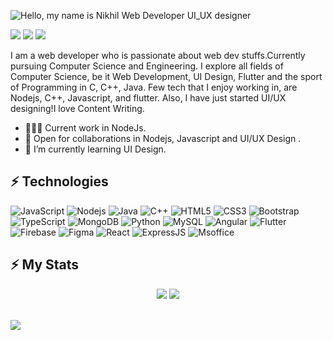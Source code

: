 <!-- ### Hi there, I am Nikhil.👋 -->
![Hello, my name is Nikhil Web Developer   UI_UX designer](https://user-images.githubusercontent.com/51753810/89323998-31667400-d6a4-11ea-9282-0d20d22c067f.png)

[<img src="https://img.shields.io/badge/twitter-%231DA1F2.svg?&style=for-the-badge&logo=twitter&logoColor=white" />](https://twitter.com/imnick_45)   [<img src="https://img.shields.io/badge/linkedin-%230077B5.svg?&style=for-the-badge&logo=linkedin&logoColor=white" />](https://www.linkedin.com/in/nikhilsingh98/)    [<img src = "https://img.shields.io/badge/instagram-%23E4405F.svg?&style=for-the-badge&logo=instagram&logoColor=white">](https://www.instagram.com/imnick_45/)

I am a web developer who is passionate about web dev stuffs.Currently pursuing Computer Science and Engineering. I explore all fields of Computer Science, be it Web Development, UI Design, Flutter and the sport of Programming in C, C++, Java. Few tech that I enjoy working in, are Nodejs, C++, Javascript, and  flutter. Also, I have just started UI/UX designing!I love Content Writing. 

- 👨🏽‍💻 Current work in NodeJs.
- 🤝 Open for collaborations in Nodejs, Javascript and UI/UX Design .
- 🌱 I’m currently learning UI Design.

## ⚡ Technologies 

![JavaScript](https://img.shields.io/badge/-JavaScript-black?style=flat-square&logo=javascript)
![Nodejs](https://img.shields.io/badge/-Nodejs-black?style=flat-square&logo=Node.js)
![Java](https://img.shields.io/badge/-java-E34A86?style=flat-square&logo=java)
![C++](https://img.shields.io/badge/-C++-00599C?style=flat-square&logo=c)
![HTML5](https://img.shields.io/badge/-HTML5-E34F26?style=flat-square&logo=html5&logoColor=white)
![CSS3](https://img.shields.io/badge/-CSS3-1572B6?style=flat-square&logo=css3)
![Bootstrap](https://img.shields.io/badge/-Bootstrap-563D7C?style=flat-square&logo=bootstrap)
![TypeScript](https://img.shields.io/badge/-TypeScript-007ACC?style=flat-square&logo=typescript)
![MongoDB](https://img.shields.io/badge/-MongoDB-black?style=flat-square&logo=mongodb)
![Python](https://img.shields.io/badge/-Python-black?style=flat-square&logo=Python)
![MySQL](https://img.shields.io/badge/-MySQL-black?style=flat-square&logo=mysql)
![Angular](https://img.shields.io/badge/-Angular-red?style=flat-square&logo=Angular)
![Flutter](https://img.shields.io/badge/-Flutter-563D7C?style=flat-square&logo=Flutter)
![Firebase](https://img.shields.io/badge/-Firebase-black?style=flat-square&logo=Firebase)
![Figma](https://img.shields.io/badge/-Figma-black?style=flat-square&logo=Figma)
![React](https://img.shields.io/badge/-React-black?style=flat-square&logo=react)
![ExpressJS](https://img.shields.io/badge/-ExpressJS-Blue?style=flat-square&logo=Expressjs)
![Msoffice](https://img.shields.io/badge/-Msoffice-black?style=flat-square&logo=Msoffice)
## ⚡ My Stats 
<p align = "center">
  <img src = "https://github-readme-stats.vercel.app/api?username=imnik-45&show_icons=true&theme=radical&line_height=27">
  <img src = "https://github-readme-stats.vercel.app/api/top-langs/?username=imnik-45&hide=html,typescript&theme=tokyonight">
</p>
<br>
<img src="https://media.giphy.com/media/MZLcHHecjoAfvq5mDL/giphy.gif">

<!--
**imnik-45/imnik-45** is a ✨ _special_ ✨ repository because its `README.md` (this file) appears on your GitHub profile.

Here are some ideas to get you started:

- 🔭 I’m currently working on Angular
- 🌱 I’m currently learning UI Design.
- 👯 I’m looking to collaborate on ...
- 🤔 I’m looking for help with ...
- 💬 Ask me about ...
- 📫 How to reach me: ...
- 😄 Pronouns: ...
- ⚡ Fun fact: ...
-->
<!--
![React](https://img.shields.io/badge/-React-black?style=flat-square&logo=react)
> I am a Web Developer and UI designer who is very enthusiastic about learning new technologies and exploring them through projects that are useful for  developer communities. <br />
> Currently pursuing Computer Science and Engineering. I explore all fields of Computer Science, be it Web Development, UI Design, Flutter and the sport of Programming in C, C++, Java.<br /> 
> Some of the technologies I enjoy working with include NodeJS, Angular, MongoDB, other JS frameworks and UI/UX samples and prototypes using Figma. <br />
-->

